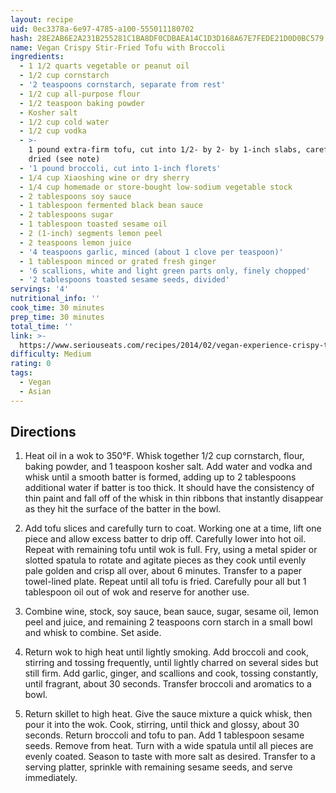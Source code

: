 ```yaml
---
layout: recipe
uid: 0ec3378a-6e97-4785-a100-555011180702
hash: 28E2AB6E2A231B255281C1BA8DF0CDBAEA14C1D3D168A67E7FEDE21D0D0BC579
name: Vegan Crispy Stir-Fried Tofu with Broccoli
ingredients:
  - 1 1/2 quarts vegetable or peanut oil
  - 1/2 cup cornstarch
  - '2 teaspoons cornstarch, separate from rest'
  - 1/2 cup all-purpose flour
  - 1/2 teaspoon baking powder
  - Kosher salt
  - 1/2 cup cold water
  - 1/2 cup vodka
  - >-
    1 pound extra-firm tofu, cut into 1/2- by 2- by 1-inch slabs, carefully
    dried (see note)
  - '1 pound broccoli, cut into 1-inch florets'
  - 1/4 cup Xiaoshing wine or dry sherry
  - 1/4 cup homemade or store-bought low-sodium vegetable stock
  - 2 tablespoons soy sauce
  - 1 tablespoon fermented black bean sauce
  - 2 tablespoons sugar
  - 1 tablespoon toasted sesame oil
  - 2 (1-inch) segments lemon peel
  - 2 teaspoons lemon juice
  - '4 teaspoons garlic, minced (about 1 clove per teaspoon)'
  - 1 tablespoon minced or grated fresh ginger
  - '6 scallions, white and light green parts only, finely chopped'
  - '2 tablespoons toasted sesame seeds, divided'
servings: '4'
nutritional_info: ''
cook_time: 30 minutes
prep_time: 30 minutes
total_time: ''
link: >-
  https://www.seriouseats.com/recipes/2014/02/vegan-experience-crispy-tofu-broccoli-stir-fry.html
difficulty: Medium
rating: 0
tags:
  - Vegan
  - Asian
---
```


## Directions

1. Heat oil in a wok to 350°F. Whisk together 1/2 cup cornstarch, flour, baking powder, and 1 teaspoon kosher salt. Add water and vodka and whisk until a smooth batter is formed, adding up to 2 tablespoons additional water if batter is too thick. It should have the consistency of thin paint and fall off of the whisk in thin ribbons that instantly disappear as they hit the surface of the batter in the bowl.

2. Add tofu slices and carefully turn to coat. Working one at a time, lift one piece and allow excess batter to drip off. Carefully lower into hot oil. Repeat with remaining tofu until wok is full. Fry, using a metal spider or slotted spatula to rotate and agitate pieces as they cook until evenly pale golden and crisp all over, about 6 minutes. Transfer to a paper towel-lined plate. Repeat until all tofu is fried. Carefully pour all but 1 tablespoon oil out of wok and reserve for another use.

3. Combine wine, stock, soy sauce, bean sauce, sugar, sesame oil, lemon peel and juice, and remaining 2 teaspoons corn starch in a small bowl and whisk to combine. Set aside.

4. Return wok to high heat until lightly smoking. Add broccoli and cook, stirring and tossing frequently, until lightly charred on several sides but still firm. Add garlic, ginger, and scallions and cook, tossing constantly, until fragrant, about 30 seconds. Transfer broccoli and aromatics to a bowl.

5. Return skillet to high heat. Give the sauce mixture a quick whisk, then pour it into the wok. Cook, stirring, until thick and glossy, about 30 seconds. Return broccoli and tofu to pan. Add 1 tablespoon sesame seeds. Remove from heat. Turn with a wide spatula until all pieces are evenly coated. Season to taste with more salt as desired. Transfer to a serving platter, sprinkle with remaining sesame seeds, and serve immediately.
